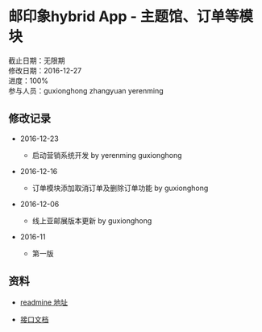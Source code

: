 # 邮印象hybrid App - 主题馆、订单等模块
截止日期：无限期  
修改日期：2016-12-27  
进度：100%  
参与人员：guxionghong zhangyuan yerenming  

## 修改记录
- 2016-12-23
  * 启动营销系统开发 by yerenming guxionghong

- 2016-12-16
  * 订单模块添加取消订单及删除订单功能 by guxionghong

- 2016-12-06
  * 线上亚邮展版本更新 by guxionghong

- 2016-11
  * 第一版

## 资料
- [readmine 地址](http://118.178.128.63:8030/projects/h5)


- [接口文档](http://118.178.128.63:8030/projects/api/wiki)

